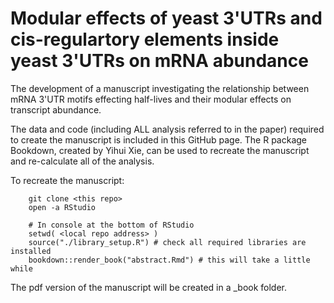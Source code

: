 # Modular effects of yeast 3'UTRs and cis-regulartory elements inside yeast 3'UTRs on mRNA abundance
The development of a manuscript investigating the relationship between mRNA 3'UTR motifs effecting half-lives and their modular effects on transcript abundance.

The data and code (including ALL analysis referred to in the paper) required to create the manuscript is included in this GitHub page. The R package Bookdown, created by Yihui Xie, can be used to recreate the manuscript and re-calculate all of the analysis. 

To recreate the manuscript:

``` 
    git clone <this repo>
    open -a RStudio

    # In console at the bottom of RStudio
    setwd( <local repo address> )
    source("./library_setup.R") # check all required libraries are installed
    bookdown::render_book("abstract.Rmd") # this will take a little while
```

The pdf version of the manuscript will be created in a _book folder.

